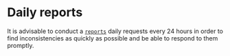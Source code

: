 # Daily reports

It is advisable to conduct a [`reports`](../reports/index.md) daily requests every 24 hours 
in order to find inconsistencies as quickly as possible and be able to respond to them promptly.
